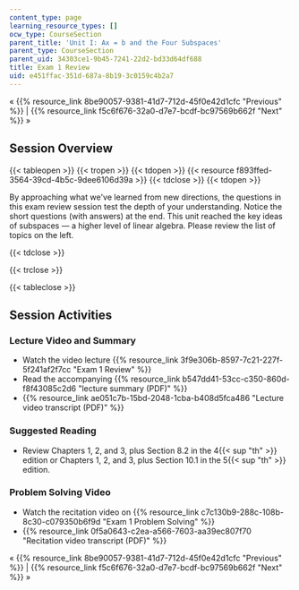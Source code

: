 ```yaml
---
content_type: page
learning_resource_types: []
ocw_type: CourseSection
parent_title: 'Unit I: Ax = b and the Four Subspaces'
parent_type: CourseSection
parent_uid: 34303ce1-9b45-7241-22d2-bd33d64df688
title: Exam 1 Review
uid: e451ffac-351d-687a-8b19-3c0159c4b2a7
---
```


« {{% resource_link 8be90057-9381-41d7-712d-45f0e42d1cfc "Previous" %}} | {{% resource_link f5c6f676-32a0-d7e7-bcdf-bc97569b662f "Next" %}} »

Session Overview
----------------

{{< tableopen >}}
{{< tropen >}}
{{< tdopen >}}
{{< resource f893ffed-3564-39cd-4b5c-9dee6106d39a >}}
{{< tdclose >}}
{{< tdopen >}}


By approaching what we've learned from new directions, the questions in this exam review session test the depth of your understanding. Notice the short questions (with answers) at the end. This unit reached the key ideas of subspaces — a higher level of linear algebra. Please review the list of topics on the left.


{{< tdclose >}}

{{< trclose >}}

{{< tableclose >}}

Session Activities
------------------

### Lecture Video and Summary

*   Watch the video lecture {{% resource_link 3f9e306b-8597-7c21-227f-5f241af2f7cc "Exam 1 Review" %}}
*   Read the accompanying {{% resource_link b547dd41-53cc-c350-860d-f8f43085c2d6 "lecture summary (PDF)" %}}
*   {{% resource_link ae051c7b-15bd-2048-1cba-b408d5fca486 "Lecture video transcript (PDF)" %}}

### Suggested Reading

*   Review Chapters 1, 2, and 3, plus Section 8.2 in the 4{{< sup "th" >}} edition or Chapters 1, 2, and 3, plus Section 10.1 in the 5{{< sup "th" >}} edition.

### Problem Solving Video

*   Watch the recitation video on {{% resource_link c7c130b9-288c-108b-8c30-c079350b6f9d "Exam 1 Problem Solving" %}}
*   {{% resource_link 0f5a0643-c2ea-a566-7603-aa39ec807f70 "Recitation video transcript (PDF)" %}}

« {{% resource_link 8be90057-9381-41d7-712d-45f0e42d1cfc "Previous" %}} | {{% resource_link f5c6f676-32a0-d7e7-bcdf-bc97569b662f "Next" %}} »